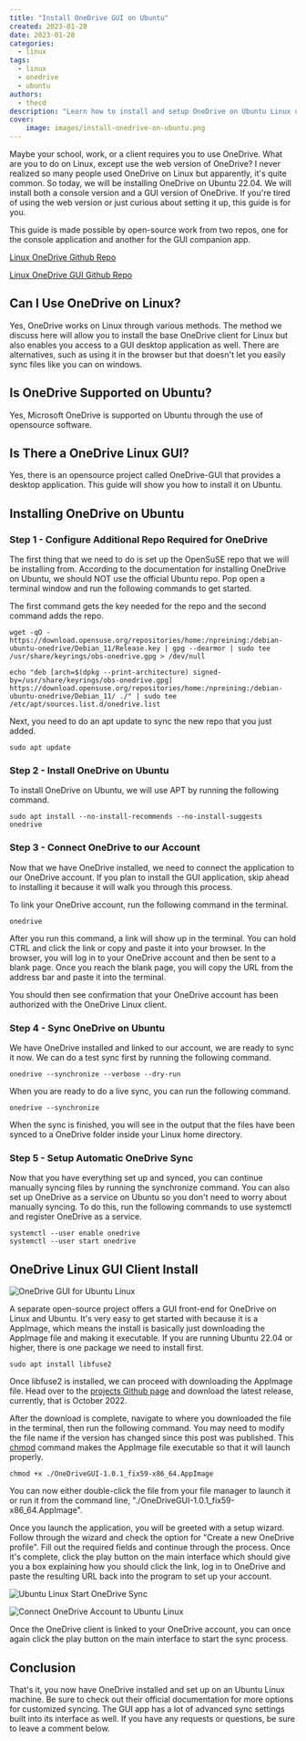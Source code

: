 ```yaml
---
title: "Install OneDrive GUI on Ubuntu"
created: 2023-01-28
date: 2023-01-28
categories: 
  - linux
tags: 
  - linux
  - onedrive
  - ubuntu
authors: 
  - thecd
description: "Learn how to install and setup OneDrive on Ubuntu Linux using a console app and also a OneDrive GUI application."
cover:
    image: images/install-onedrive-on-ubuntu.png
---
```


Maybe your school, work, or a client requires you to use OneDrive. What are you to do on Linux, except use the web version of OneDrive? I never realized so many people used OneDrive on Linux but apparently, it's quite common. So today, we will be installing OneDrive on Ubuntu 22.04. We will install both a console version and a GUI version of OneDrive. If you're tired of using the web version or just curious about setting it up, this guide is for you.

This guide is made possible by open-source work from two repos, one for the console application and another for the GUI companion app.

[Linux OneDrive Github Repo](https://github.com/abraunegg/onedrive)

[Linux OneDrive GUI Github Repo](https://github.com/bpozdena/OneDriveGUI)

## Can I Use OneDrive on Linux?

Yes, OneDrive works on Linux through various methods. The method we discuss here will allow you to install the base OneDrive client for Linux but also enables you access to a GUI desktop application as well. There are alternatives, such as using it in the browser but that doesn't let you easily sync files like you can on windows.

## Is OneDrive Supported on Ubuntu?

Yes, Microsoft OneDrive is supported on Ubuntu through the use of opensource software.

## Is There a OneDrive Linux GUI?

Yes, there is an opensource project called OneDrive-GUI that provides a desktop application. This guide will show you how to install it on Ubuntu.

## Installing OneDrive on Ubuntu

### Step 1 - Configure Additional Repo Required for OneDrive

The first thing that we need to do is set up the OpenSuSE repo that we will be installing from. According to the documentation for installing OneDrive on Ubuntu, we should NOT use the official Ubuntu repo. Pop open a terminal window and run the following commands to get started.

The first command gets the key needed for the repo and the second command adds the repo.

```
wget -qO - https://download.opensuse.org/repositories/home:/npreining:/debian-ubuntu-onedrive/Debian_11/Release.key | gpg --dearmor | sudo tee /usr/share/keyrings/obs-onedrive.gpg > /dev/null
```

```
echo "deb [arch=$(dpkg --print-architecture) signed-by=/usr/share/keyrings/obs-onedrive.gpg] https://download.opensuse.org/repositories/home:/npreining:/debian-ubuntu-onedrive/Debian_11/ ./" | sudo tee /etc/apt/sources.list.d/onedrive.list
```

Next, you need to do an apt update to sync the new repo that you just added.

```
sudo apt update
```

### Step 2 - Install OneDrive on Ubuntu

To install OneDrive on Ubuntu, we will use APT by running the following command.

```
sudo apt install --no-install-recommends --no-install-suggests onedrive
```

### Step 3 - Connect OneDrive to our Account

Now that we have OneDrive installed, we need to connect the application to our OneDrive account. If you plan to install the GUI application, skip ahead to installing it because it will walk you through this process.

To link your OneDrive account, run the following command in the terminal.

```
onedrive
```

After you run this command, a link will show up in the terminal. You can hold CTRL and click the link or copy and paste it into your browser. In the browser, you will log in to your OneDrive account and then be sent to a blank page. Once you reach the blank page, you will copy the URL from the address bar and paste it into the terminal.

You should then see confirmation that your OneDrive account has been authorized with the OneDrive Linux client.

### Step 4 - Sync OneDrive on Ubuntu

We have OneDrive installed and linked to our account, we are ready to sync it now. We can do a test sync first by running the following command.

```
onedrive --synchronize --verbose --dry-run
```

When you are ready to do a live sync, you can run the following command.

```
onedrive --synchronize
```

When the sync is finished, you will see in the output that the files have been synced to a OneDrive folder inside your Linux home directory.

### Step 5 - Setup Automatic OneDrive Sync

Now that you have everything set up and synced, you can continue manually syncing files by running the synchronize command. You can also set up OneDrive as a service on Ubuntu so you don't need to worry about manually syncing. To do this, run the following commands to use systemctl and register OneDrive as a service.

```
systemctl --user enable onedrive
systemctl --user start onedrive
```

## OneDrive Linux GUI Client Install

![OneDrive GUI for Ubuntu Linux](images/image-94.png)

A separate open-source project offers a GUI front-end for OneDrive on Linux and Ubuntu. It's very easy to get started with because it is a AppImage, which means the install is basically just downloading the AppImage file and making it executable. If you are running Ubuntu 22.04 or higher, there is one package we need to install first.

```
sudo apt install libfuse2
```

Once libfuse2 is installed, we can proceed with downloading the AppImage file. Head over to the [projects Github page](https://github.com/bpozdena/OneDriveGUI/releases) and download the latest release, currently, that is October 2022.

After the download is complete, navigate to where you downloaded the file in the terminal, then run the following command. You may need to modify the file name if the version has changed since this post was published. This [chmod](https://credibledev.com/chmod-syntax-in-linux/) command makes the AppImage file executable so that it will launch properly.

```
chmod +x ./OneDriveGUI-1.0.1_fix59-x86_64.AppImage
```

You can now either double-click the file from your file manager to launch it or run it from the command line, "./OneDriveGUI-1.0.1\_fix59-x86\_64.AppImage".

Once you launch the application, you will be greeted with a setup wizard. Follow through the wizard and check the option for "Create a new OneDrive profile". Fill out the required fields and continue through the process. Once it's complete, click the play button on the main interface which should give you a box explaining how you should click the link, log in to OneDrive and paste the resulting URL back into the program to set up your account.

![Ubuntu Linux Start OneDrive Sync](images/image-96.png)

![Connect OneDrive Account to Ubuntu Linux](images/image-99.png)

Once the OneDrive client is linked to your OneDrive account, you can once again click the play button on the main interface to start the sync process.

## Conclusion

That's it, you now have OneDrive installed and set up on an Ubuntu Linux machine. Be sure to check out their official documentation for more options for customized syncing. The GUI app has a lot of advanced sync settings built into its interface as well. If you have any requests or questions, be sure to leave a comment below.
